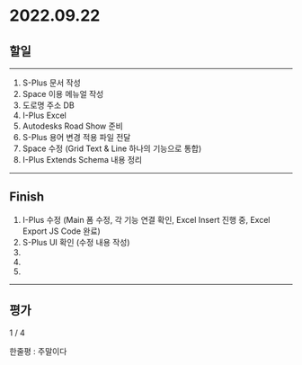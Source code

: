 # 2022.09.22

## 할일

------

1. S-Plus 문서 작성
2. Space 이용 메뉴얼 작성
3. 도로명 주소 DB
4. I-Plus Excel
5. Autodesks Road Show 준비
6. S-Plus 용어 변경 적용 파일 전달
7. Space 수정 (Grid Text & Line 하나의 기능으로 통합)
8. I-Plus Extends Schema 내용 정리








------

## Finish

1. I-Plus 수정 (Main 폼 수정, 각 기능 연결 확인, Excel Insert 진행 중, Excel Export JS Code 완료)
2. S-Plus UI 확인 (수정 내용 작성)
3. 
4. 
5. 


------

## 평가

  1 / 4

한줄평 : 주말이다
